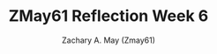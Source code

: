 ---
title: "ZMay61 Reflection Week 6"
author: "Zachary A. May (Zmay61)"
description: Zachary's reflection on Primers
---